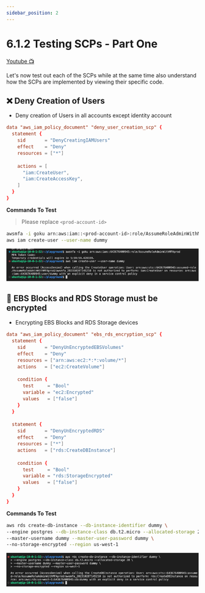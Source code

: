 ```yaml
---
sidebar_position: 2
---
```


# 6.1.2 Testing SCPs - Part One

[Youtube 📺](https://www.youtube.com/watch?v=Am9417a87zU&t=7312s)

Let's now test out each of the SCPs while at the same time also understand how the SCPs are implemented by viewing their specific code.

## ❌ Deny Creation of Users

- Deny creation of Users in all accounts except identity account

```toml
data "aws_iam_policy_document" "deny_user_creation_scp" {
  statement {
    sid       = "DenyCreatingIAMUsers"
    effect    = "Deny"
    resources = ["*"]

    actions = [
      "iam:CreateUser",
      "iam:CreateAccessKey",
    ]
  }
}
```

**Commands To Test**

> Please replace `<prod-account-id>`

```bash
awsmfa -i goku arn:aws:iam::<prod-account-id>:role/AssumeRoleAdminWithMFAprod
aws iam create-user --user-name dummy
```

![](img/6A_1.png)

## 🔐 EBS Blocks and RDS Storage must be encrypted

- Encrypting EBS Blocks and RDS Storage devices

```toml
data "aws_iam_policy_document" "ebs_rds_encryption_scp" {
  statement {
    sid       = "DenyUnEncryptedEBSVolumes"
    effect    = "Deny"
    resources = ["arn:aws:ec2:*:*:volume/*"]
    actions   = ["ec2:CreateVolume"]

    condition {
      test     = "Bool"
      variable = "ec2:Encrypted"
      values   = ["false"]
    }
  }

  statement {
    sid       = "DenyUnEncryptedRDS"
    effect    = "Deny"
    resources = ["*"]
    actions   = ["rds:CreateDBInstance"]

    condition {
      test     = "Bool"
      variable = "rds:StorageEncrypted"
      values   = ["false"]
    }
  }
}
```

**Commands To Test**

```bash
aws rds create-db-instance --db-instance-identifier dummy \
--engine postgres --db-instance-class db.t2.micro --allocated-storage 20 \
--master-username dummy --master-user-password dummy \
--no-storage-encrypted --region us-west-1
```

![](img/6A_2.png)

